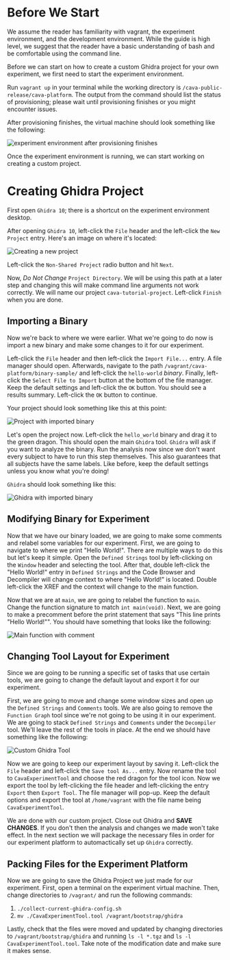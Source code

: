 # Before We Start

We assume the reader has familiarity with vagrant, the experiment environment, and the development environment. While the guide is high level, we suggest that the reader have a basic understanding of bash and be comfortable using the command line.

Before we can start on how to create a custom Ghidra project for your own experiment, we first need to start the experiment environment.

Run `vagrant up` in your terminal while the working directory is `/cava-public-release/cava-platform`. The output from the command should list the status of provisioning; please wait until provisioning finishes or you might encounter issues.

After provisioning finishes, the virtual machine should look something like the following:

![experiment environment after provisioning finishes](./documentation-artifacts/exp-env-finish.png)

Once the experiment environment is running, we can start working on creating a custom project.

# Creating Ghidra Project

First open `Ghidra 10`; there is a shortcut on the experiment environment desktop.

After opening `Ghidra 10`, left-click the `File` header and the left-click the `New Project` entry. Here's an image on where it's located:

![Creating a new project](./documentation-artifacts/create-new-project-header-exp.png)

Left-click the `Non-Shared Project` radio button and hit `Next`.

Now, *Do Not Change* `Project Directory`. We will be using this path at a later step and changing this will make command line arguments not work correctly. We will name our project `cava-tutorial-project`. Left-click `Finish` when you are done.

## Importing a Binary

Now we're back to where we were earlier. What we're going to do now is import a new binary and make some changes to it for our experiment.

Left-click the `File` header and then left-click the `Import File...` entry. A file manager should open. Afterwards, navigate to the path `/vagrant/cava-platform/binary-sample/` and left-click the `hello-world` *binary*. Finally, left-click the `Select File to Import` button at the bottom of the file manager. Keep the default settings and left-click the `OK` button. You should see a results summary. Left-click the `OK` button to continue.

Your project should look something like this at this point:

![Project with imported binary](./documentation-artifacts/imported-binary-done-exp.png)

Let's open the project now. Left-click the `hello_world` binary and drag it to the green dragon. This should open the main `Ghidra` tool. `Ghidra` will ask if you want to analyze the binary. Run the analysis now since we don't want every subject to have to run this step themselves. This also guarantees that all subjects have the same labels. Like before, keep the default settings unless you know what you're doing!

`Ghidra` should look something like this:

![Ghidra with imported binary](./documentation-artifacts/ghidra-with-binary-exp.png)

## Modifying Binary for Experiment

Now that we have our binary loaded, we are going to make some comments and relabel some variables for our experiment. First, we are going to navigate to where we print "Hello World!". There are multiple ways to do this but let's keep it simple. Open the `Defined Strings` tool by left-clicking on the `Window` header and selecting the tool. After that, double left-click the "Hello World!" entry in `Defined Strings` and the Code Browser and Decompiler will change context to where "Hello World!" is located. Double left-click the XREF and the context will change to the main function.

Now that we are at `main`, we are going to relabel the function to `main`. Change the function signature to match `int main(void)`. Next, we are going to make a precomment before the print statement that says "This line prints "Hello World!"". You should have something that looks like the following:

![Main function with comment](./documentation-artifacts/ghidra-relable-done-exp.png)

## Changing Tool Layout for Experiment

Since we are going to be running a specific set of tasks that use certain tools, we are going to change the default layout and export it for our experiment.

First, we are going to move and change some window sizes and open up the `Defined Strings` and `Comments` tools. We are also going to remove the `Function Graph` tool since we're not going to be using it in our experiment. We are going to stack `Defined Strings` and `Comments` under the `Decompiler` tool. We'll leave the rest of the tools in place. At the end we should have something like the following:

![Custom Ghidra Tool](./documentation-artifacts/custom-tool-exp.png)

Now we are going to keep our experiment layout by saving it. Left-click the `File` header and left-click the `Save tool As...` entry. Now rename the tool to `CavaExperimentTool` and choose the red dragon for the tool icon. Now we export the tool by left-clicking the file header and left-clicking the entry `Export` then `Export Tool`. The file manager will pop-up. Keep the default options and export the tool at `/home/vagrant` with the file name being `CavaExperimentTool`.

We are done with our custom project. Close out Ghidra and **SAVE CHANGES**. If you don't then the analysis and changes we made won't take effect. In the next section we will package the necessary files in order for our experiment platform to automactically set up `Ghidra` correctly.

## Packing Files for the Experiment Platform

Now we are going to save the Ghidra Project we just made for our experiment. First, open a terminal on the experiment virtual machine. Then, change directories to `/vagrant/` and run the following commands:

1. `./collect-current-ghidra-config.sh`
2. `mv ./CavaExperimentTool.tool /vagrant/bootstrap/ghidra`

Lastly, check that the files were moved and updated by changing directories to `/vagrant/bootstrap/ghidra` and running `ls -l *.tgz` and `ls -l CavaExperimentTool.tool`. Take note of the modification date and make sure it makes sense.

